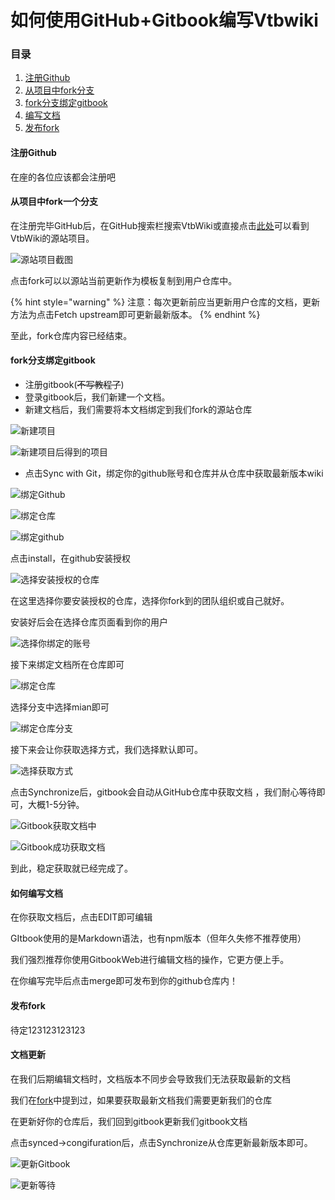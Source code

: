 # 如何使用GitHub+Gitbook编写Vtbwiki

### 目录

1. [注册Github](ru-he-shi-yong-github+gitbook-bian-xie-vtbwiki.md#zhu-ce-github)
2. [从项目中fork分支](ru-he-shi-yong-github+gitbook-bian-xie-vtbwiki.md#cong-xiang-mu-zhong-fork-yi-ge-fen-zhi)
3. [fork分支绑定gitbook](ru-he-shi-yong-github+gitbook-bian-xie-vtbwiki.md#fork-fen-zhi-bang-ding-gitbook)
4. [编写文档](ru-he-shi-yong-github+gitbook-bian-xie-vtbwiki.md#ru-he-bian-xie-wen-dang)
5. [发布fork](ru-he-shi-yong-github+gitbook-bian-xie-vtbwiki.md#fa-bu-fork)

#### 注册Github

在座的各位应该都会注册吧

#### 从项目中fork一个分支

在注册完毕GitHub后，在GitHub搜索栏搜索VtbWiki或直接点击[此处](https://github.com/VtbT-Project/VtbWiki)可以看到VtbWiki的源站项目。

![源站项目截图](https://file.pakbi.com/images/wiki/55\(S\_M\)6E1IJ\[\)RC8VLHWGP.png)

点击fork可以以源站当前更新作为模板复制到用户仓库中。

{% hint style="warning" %}
注意：每次更新前应当更新用户仓库的文档，更新方法为点击Fetch upstream即可更新最新版本。
{% endhint %}

至此，fork仓库内容已经结束。

#### fork分支绑定gitbook

* 注册gitbook(~~不写教程了~~)
* 登录gitbook后，我们新建一个文档。
* 新建文档后，我们需要将本文档绑定到我们fork的源站仓库

![新建项目](https://file.pakbi.com/images/wiki/2.png)

![新建项目后得到的项目](https://file.pakbi.com/images/wiki/3.png)

* 点击Sync with Git，绑定你的github账号和仓库并从仓库中获取最新版本wiki

![绑定Github](https://file.pakbi.com/images/wiki/4.png)

![绑定仓库](https://file.pakbi.com/images/wiki/5.png)

![绑定github](https://file.pakbi.com/images/wiki/6.png)

点击install，在github安装授权

![选择安装授权的仓库](https://file.pakbi.com/images/wiki/7.png)

在这里选择你要安装授权的仓库，选择你fork到的团队组织或自己就好。

安装好后会在选择仓库页面看到你的用户

![选择你绑定的账号](https://file.pakbi.com/images/wiki/8.png)

接下来绑定文档所在仓库即可

![绑定仓库](https://file.pakbi.com/images/wiki/9.png)

选择分支中选择mian即可

![绑定仓库分支](https://file.pakbi.com/images/wiki/10.png)

接下来会让你获取选择方式，我们选择默认即可。

![选择获取方式](https://file.pakbi.com/images/wiki/11.png)

点击Synchronize后，gitbook会自动从GitHub仓库中获取文档 ，我们耐心等待即可，大概1-5分钟。

![Gitbook获取文档中](https://file.pakbi.com/images/wiki/13.png)

![Gitbook成功获取文档](https://file.pakbi.com/images/wiki/14.png)

到此，稳定获取就已经完成了。

#### 如何编写文档

在你获取文档后，点击EDIT即可编辑

GItbook使用的是Markdown语法，也有npm版本（但年久失修不推荐使用）

我们强烈推荐你使用GitbookWeb进行编辑文档的操作，它更方便上手。

在你编写完毕后点击merge即可发布到你的github仓库内！

#### 发布fork

待定123123123123

#### 文档更新

在我们后期编辑文档时，文档版本不同步会导致我们无法获取最新的文档

我们在[fork](ru-he-shi-yong-github+gitbook-bian-xie-vtbwiki.md#cong-xiang-mu-zhong-fork-yi-ge-fen-zhi)中提到过，如果要获取最新文档我们需要更新我们的仓库

在更新好你的仓库后，我们回到gitbook更新我们gitbook文档

点击synced->congifuration后，点击Synchronize从仓库更新最新版本即可。

![更新Gitbook](https://file.pakbi.com/images/wiki/15.png)

![更新等待](https://file.pakbi.com/images/wiki/16.png)
